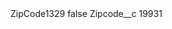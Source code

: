 <?xml version="1.0" encoding="UTF-8"?>
<CustomMetadata xmlns="http://soap.sforce.com/2006/04/metadata" xmlns:xsi="http://www.w3.org/2001/XMLSchema-instance" xmlns:xsd="http://www.w3.org/2001/XMLSchema">
    <label>ZipCode1329</label>
    <protected>false</protected>
    <values>
        <field>Zipcode__c</field>
        <value xsi:type="xsd:string">19931</value>
    </values>
</CustomMetadata>
